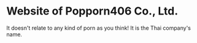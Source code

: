 # Website of Popporn406 Co., Ltd.

It doesn't relate to any kind of porn as you think!
It is the Thai company's name.
